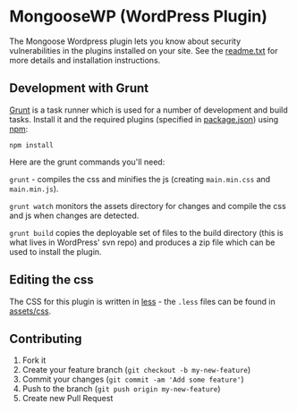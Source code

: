 # MongooseWP (WordPress Plugin)

The Mongoose Wordpress plugin lets you know about security vulnerabilities in the plugins installed on your site. See the [readme.txt](readme.txt) for more details and installation instructions.

## Development with Grunt

[Grunt](http://gruntjs.com/) is a task runner which is used for a number of development and build tasks. Install it and the required plugins (specified in [package.json](package.json)) using [npm](https://www.npmjs.org/):

    npm install

Here are the grunt commands you'll need:

`grunt` - compiles the css and minifies the js (creating `main.min.css` and `main.min.js`).

`grunt watch` monitors the assets directory for changes and compile the css and js when changes are detected.

`grunt build` copies the deployable set of files to the build directory (this is what lives in WordPress' svn repo) and produces a zip file which can be used to install the plugin.

## Editing the css

The CSS for this plugin is written in [less](http://lesscss.org/) - the `.less` files can be found in [assets/css](assets/css).

## Contributing

1. Fork it
2. Create your feature branch (`git checkout -b my-new-feature`)
3. Commit your changes (`git commit -am 'Add some feature'`)
4. Push to the branch (`git push origin my-new-feature`)
5. Create new Pull Request

